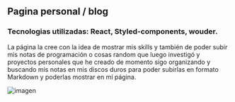 ## Pagina personal / blog

### Tecnologias utilizadas: React, Styled-components, wouder.

La página la cree con la idea de mostrar mis skills y también de poder subir mis notas de programación o cosas random que luego investigó y proyectos personales que he creado de momento sigo organizando y buscando mis notas en mis discos duros para poder subirlas en formato Markdown y poderlas mostrar en mí página.

![imagen](https://user-images.githubusercontent.com/43524461/135177608-8d609f71-55ea-4b7f-b3e5-c35a5582d6d0.png)
